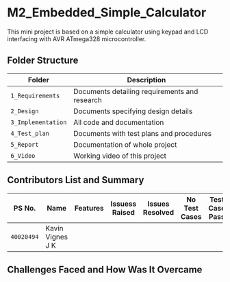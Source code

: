 # M2_Embedded_Simple_Calculator

This mini project is based on a simple calculator using keypad and LCD interfacing with AVR ATmega328 microcontroller.


## Folder Structure
Folder             | Description
-------------------| -----------------------------------------
`1_Requirements`   | Documents detailing requirements and research
`2_Design`         | Documents specifying design details
`3_Implementation` | All code and documentation
`4_Test_plan`      | Documents with test plans and procedures
`5_Report`         | Documentation of whole project
`6_Video`          | Working video of this project

## Contributors List and Summary

PS No. |  Name   |    Features    | Issuess Raised |Issues Resolved|No Test Cases|Test Case Pass
-------|---------|----------------|----------------|---------------|-------------|--------------
`40020494` | Kavin Vignes J K |         |         |          |       |  

## Challenges Faced and How Was It Overcame

